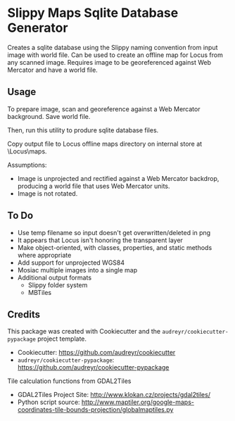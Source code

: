 # Slippy Maps Sqlite Database Generator
Creates a sqlite database using the Slippy naming convention from input image with world file. Can be used to create an offline map for Locus from any scanned image. Requires image to be georeferenced against Web Mercator and have a world
file.


## Usage
To prepare image, scan and georeference against a Web Mercator background. Save world file.

Then, run this utility to produre sqlite database files.

Copy output file to Locus offline maps directory on internal store at \Locus\maps.

Assumptions:
* Image is unprojected and rectified against a Web Mercator backdrop, producing a world file that uses Web Mercator units.
* Image is not rotated.


## To Do
* Use temp filename so input doesn't get overwritten/deleted in png
* It appears that Locus isn't honoring the transparent layer
* Make object-oriented, with classes, properties, and static methods where appropriate
* Add support for unprojected WGS84
* Mosiac multiple images into a single map
* Additional output formats
    + Slippy folder system
    + MBTiles


## Credits
This package was created with Cookiecutter and the `audreyr/cookiecutter-pypackage` project template.

* Cookiecutter: https://github.com/audreyr/cookiecutter
* `audreyr/cookiecutter-pypackage`: https://github.com/audreyr/cookiecutter-pypackage

Tile calculation functions from GDAL2Tiles

* GDAL2Tiles Project Site: http://www.klokan.cz/projects/gdal2tiles/
* Python script source: http://www.maptiler.org/google-maps-coordinates-tile-bounds-projection/globalmaptiles.py

